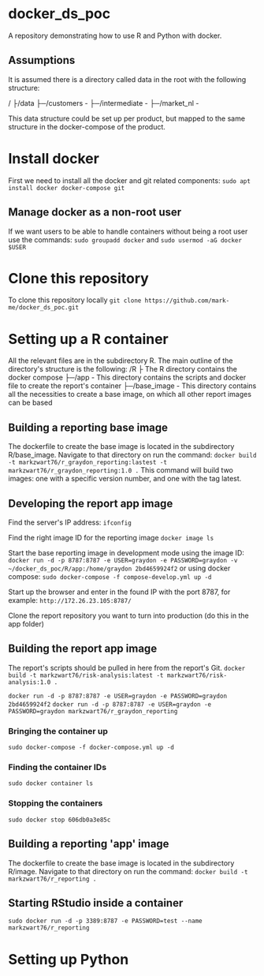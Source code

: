 # docker_ds_poc

A repository demonstrating how to use R and Python with docker. 

## Assumptions

It is assumed there is a directory called data in the root with the following structure:

/
├/data
├─/customers    - 
├─/intermediate - 
├─/market_nl    - 

This data structure could be set up per product, but mapped to the same structure in the docker-compose of the product.

# Install docker

First we need to install all the docker and git related components:
```sudo apt install docker docker-compose git```

## Manage docker as a non-root user

If we want users to be able to handle containers without being a root user use the commands:
```sudo groupadd docker```
and
```sudo usermod -aG docker $USER```

# Clone this repository

To clone this repository locally
```git clone https://github.com/mark-me/docker_ds_poc.git```

# Setting up a R container

All the relevant files are in the subdirectory R. The main outline of the directory's structure is the following: 
/R
├ The R directory contains the docker compose 
├─/app        - This directory contains the scripts and docker file to create the report's container
├─/base_image - This directory contains all the necessities to create a base image, on which all other report images can be based

## Building a reporting base image

The dockerfile to create the base image is located in the subdirectory R/base_image. Navigate to that directory on run the command:
```docker build -t markzwart76/r_graydon_reporting:lastest -t markzwart76/r_graydon_reporting:1.0 .```
This command will build two images: one with a specific version number, and one with the tag latest. 

## Developing the report app image

Find the server's IP address:
```ifconfig```

Find the right image ID for the reporting image
```docker image ls```

Start the base reporting image in development mode using the image ID:
```docker run -d -p 8787:8787 -e USER=graydon -e PASSWORD=graydon -v ~/docker_ds_poc/R/app:/home/graydon 2bd4659924f2```
or using docker compose:
```sudo docker-compose -f compose-develop.yml up -d```


Start up the browser and enter in the found IP with the port 8787, for example:
```http://172.26.23.105:8787/```

Clone the report repository you want to turn into production (do this in the app folder)


## Building the report app image


The report's scripts should be pulled in here from the report's Git. 
```docker build -t markzwart76/risk-analysis:latest -t markzwart76/risk-analysis:1.0 .```

```docker run -d -p 8787:8787 -e USER=graydon -e PASSWORD=graydon 2bd4659924f2```
```docker run -d -p 8787:8787 -e USER=graydon -e PASSWORD=graydon markzwart76/r_graydon_reporting```

### Bringing the container up

```sudo docker-compose -f docker-compose.yml up -d```

### Finding the container IDs
```sudo docker container ls```

### Stopping the containers
```sudo docker stop 606db0a3e85c```

## Building a reporting 'app' image

The dockerfile to create the base image is located in the subdirectory R/image. Navigate to that directory on run the command:
```docker build -t markzwart76/r_reporting .```

## Starting RStudio inside a container
```sudo docker run -d -p 3389:8787 -e PASSWORD=test --name markzwart76/r_reporting```

# Setting up Python
